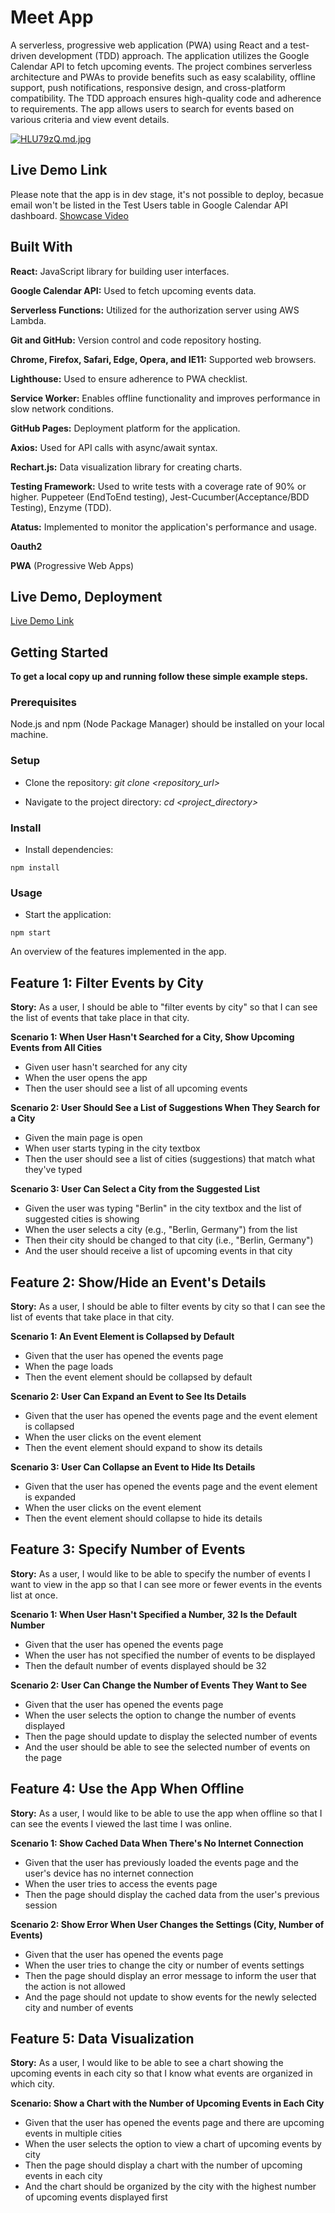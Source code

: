 # Meet App

A serverless, progressive web application (PWA) using React and a test-driven development (TDD) approach. The application utilizes the Google Calendar API to fetch upcoming events. The project combines serverless architecture and PWAs to provide benefits such as easy scalability, offline support, push notifications, responsive design, and cross-platform compatibility. The TDD approach ensures high-quality code and adherence to requirements. The app allows users to search for events based on various criteria and view event details.


[![HLU79zQ.md.jpg](https://iili.io/HLU79zQ.md.jpg)](https://freeimage.host/i/HLU79zQ)
## Live Demo Link
Please note that the app is in dev stage, it's not possible to deploy, becasue email won't be listed in the Test Users table in Google Calendar API dashboard. [Showcase Video](https://drive.google.com/file/d/1VgVrIa80DZENpAqIVdC6HTq213K8hWAL/view?usp=sharing)
## Built With

**React:** JavaScript library for building user interfaces.


**Google Calendar API:** Used to fetch upcoming events data.


**Serverless Functions:** Utilized for the authorization server using AWS Lambda.


**Git and GitHub:** Version control and code repository hosting.


**Chrome, Firefox, Safari, Edge, Opera, and IE11:** Supported web browsers.


**Lighthouse:** Used to ensure adherence to PWA checklist.


**Service Worker:** Enables offline functionality and improves performance in slow network conditions.

**GitHub Pages:** Deployment platform for the application.


**Axios:** Used for API calls with async/await syntax.


**Rechart.js:** Data visualization library for creating charts.


**Testing Framework:** Used to write tests with a coverage rate of 90% or higher. Puppeteer (EndToEnd testing), Jest-Cucumber(Acceptance/BDD Testing), Enzyme (TDD).


**Atatus:** Implemented to monitor the application's performance and usage.


**Oauth2**


**PWA** (Progressive Web Apps)

## Live Demo, Deployment

[Live Demo Link](https://kamilaut.github.io/meet/)


## Getting Started

**To get a local copy up and running follow these simple example steps.**

### Prerequisites
Node.js and npm (Node Package Manager) should be installed on your local machine.

### Setup
- Clone the repository:
_git clone <repository_url>_

- Navigate to the project directory:
_cd <project_directory>_


### Install
- Install dependencies:

```
npm install 
```



### Usage
- Start the application:
```
npm start
```



An overview of the features implemented in the app. 

## Feature 1: Filter Events by City

**Story:** As a user, I should be able to "filter events by city" so that I can see the list of events that take place in that city.

**Scenario 1: When User Hasn't Searched for a City, Show Upcoming Events from All Cities**
- Given user hasn't searched for any city
- When the user opens the app
- Then the user should see a list of all upcoming events

**Scenario 2: User Should See a List of Suggestions When They Search for a City**
- Given the main page is open
- When user starts typing in the city textbox
- Then the user should see a list of cities (suggestions) that match what they've typed

**Scenario 3: User Can Select a City from the Suggested List**
- Given the user was typing "Berlin" in the city textbox and the list of suggested cities is showing
- When the user selects a city (e.g., "Berlin, Germany") from the list
- Then their city should be changed to that city (i.e., "Berlin, Germany")
- And the user should receive a list of upcoming events in that city

## Feature 2: Show/Hide an Event's Details

**Story:** As a user, I should be able to filter events by city so that I can see the list of events that take place in that city.

**Scenario 1: An Event Element is Collapsed by Default**
- Given that the user has opened the events page
- When the page loads
- Then the event element should be collapsed by default

**Scenario 2: User Can Expand an Event to See Its Details**
- Given that the user has opened the events page and the event element is collapsed
- When the user clicks on the event element
- Then the event element should expand to show its details

**Scenario 3: User Can Collapse an Event to Hide Its Details**
- Given that the user has opened the events page and the event element is expanded
- When the user clicks on the event element
- Then the event element should collapse to hide its details

## Feature 3: Specify Number of Events

**Story:** As a user, I would like to be able to specify the number of events I want to view in the app so that I can see more or fewer events in the events list at once.

**Scenario 1: When User Hasn't Specified a Number, 32 Is the Default Number**
- Given that the user has opened the events page
- When the user has not specified the number of events to be displayed
- Then the default number of events displayed should be 32

**Scenario 2: User Can Change the Number of Events They Want to See**
- Given that the user has opened the events page
- When the user selects the option to change the number of events displayed
- Then the page should update to display the selected number of events
- And the user should be able to see the selected number of events on the page

## Feature 4: Use the App When Offline

**Story:** As a user, I would like to be able to use the app when offline so that I can see the events I viewed the last time I was online.

**Scenario 1: Show Cached Data When There's No Internet Connection**
- Given that the user has previously loaded the events page and the user's device has no internet connection
- When the user tries to access the events page
- Then the page should display the cached data from the user's previous session

**Scenario 2: Show Error When User Changes the Settings (City, Number of Events)**
- Given that the user has opened the events page
- When the user tries to change the city or number of events settings
- Then the page should display an error message to inform the user that the action is not allowed
- And the page should not update to show events for the newly selected city and number of events

## Feature 5: Data Visualization

**Story:** As a user, I would like to be able to see a chart showing the upcoming events in each city so that I know what events are organized in which city.

**Scenario: Show a Chart with the Number of Upcoming Events in Each City**
- Given that the user has opened the events page and there are upcoming events in multiple cities
- When the user selects the option to view a chart of upcoming events by city
- Then the page should display a chart with the number of upcoming events in each city
- And the chart should be organized by the city with the highest number of upcoming events displayed first

  

